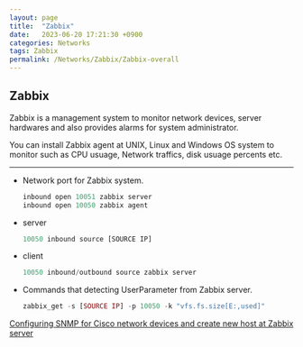 ```yaml
---
layout: page
title:  "Zabbix"
date:   2023-06-20 17:21:30 +0900
categories: Networks
tags: Zabbix
permalink: /Networks/Zabbix/Zabbix-overall
---
```


## Zabbix

Zabbix is a management system to monitor network devices, server hardwares and also provides alarms for system administrator.

You can install Zabbix agent at UNIX, Linux and Windows OS system to monitor such as CPU usuage, Network traffics, disk usuage percents etc.

---

- Network port for Zabbix system.
    
    ```jsx
    inbound open 10051 zabbix server
    inbound open 10050 zabbix agent
    ```
    
- server
    
    ```jsx
    10050 inbound source [SOURCE IP]
    ```
    
- client
    
    ```jsx
    10050 inbound/outbound source zabbix server
    ```
    
- Commands that detecting UserParameter from Zabbix server.
    
    ```php
    zabbix_get -s [SOURCE IP] -p 10050 -k "vfs.fs.size[E:,used]"
    ```

[Configuring SNMP for Cisco network devices and create new host at Zabbix server](/Networks/Zabbix/Zabbix-overall/Zabbix-cisco)
